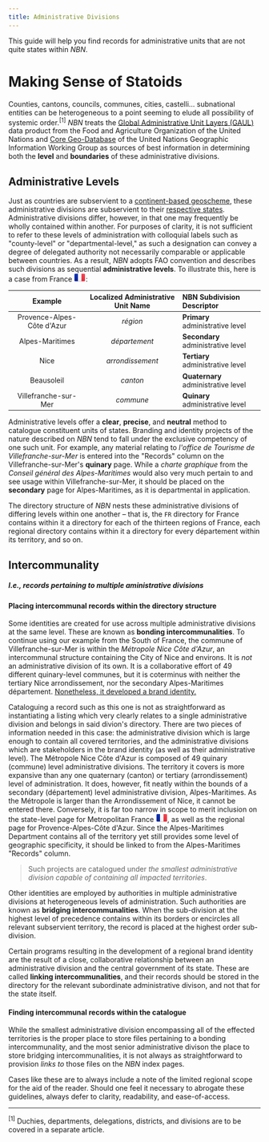 ```yaml
---
title: Administrative Divisions
---
```


This guide will help you find records for administrative units that are not quite states within *NBN*.

# Making Sense of Statoids

Counties, cantons, councils, communes, cities, castelli... subnational entities can be heterogeneous to a point seeming to elude all possibility of systemic order.<sup>[1]</sup> *NBN* treats the [Global Administrative Unit Layers (GAUL)](http://www.fao.org/geonetwork/srv/en/metadata.show?id=12691) data product from the Food and Agriculture Organization of the United Nations and [Core Geo-Database](http://ungiwg.org/coreDB) of the United Nations Geographic Information Working Group as sources of best information in determining both the **level** and **boundaries** of these administrative divisions.

## Administrative Levels

Just as countries are subservient to a [continent-based geoscheme](continent-coding.html), these administrative divisions are subservient to their [respective states](country-classification.html). Administrative divisions differ, however, in that one may frequently be wholly contained within another. For purposes of clarity, it is not sufficient to refer to these levels of administration with colloquial labels such as "county-level" or "departmental-level," as such a designation can convey a degree of delegated authority not necessarily comparable or applicable between countries. As a result, *NBN* adopts FAO convention and describes such divisions as sequential **administrative levels**. To illustrate this, here is a case from France <img src="/images/FlagKit/EU/FR/FR.png" class="flagkit">:

| Example | Localized Administrative Unit Name | NBN Subdivision Descriptor |
| :---: | :---: | :--- |
| Provence-Alpes-Côte d'Azur | *région* | **Primary** administrative level |
| Alpes-Maritimes | *département* | **Secondary** administrative level |
| Nice | *arrondissement* | **Tertiary** administrative level |
| Beausoleil | *canton* | **Quaternary** administrative level |
| Villefranche-sur-Mer | *commune* | **Quinary** administrative level |

Administrative levels offer a **clear**, **precise**, and **neutral** method to catalogue constituent units of states. Branding and identity projects of the nature described on *NBN* tend to fall under the exclusive competency of one such unit. For example, any material relating to *l'office de Tourisme de Villefranche-sur-Mer* is entered into the "Records" column on the Villefranche-sur-Mer's **quinary** page. While a *charte graphique* from the *Conseil général des Alpes-Maritimes* would also very much pertain to and see usage within Villefranche-sur-Mer, it should be placed on the **secondary** page for Alpes-Maritimes, as it is departmental in application.

The directory structure of *NBN* nests these administrative divisions of differing levels within one another – that is, the `FR` directory for France contains within it a directory for each of the thirteen regions of France, each regional directory contains within it a directory for every département within its territory, and so on.

## Intercommunality 
##### *I.e., records pertaining to multiple aministrative divisions*

#### Placing intercommunal records within the directory structure
Some identities are created for use across multiple administrative divisions at the same level. These are known as **bonding intercommunalities**. To continue using our example from the South of France, the commune of Villefranche-sur-Mer is within the *Métropole Nice Côte d'Azur*, an intercommunal structure containing the City of Nice and environs. It is *not* an administrative division of its own. It is a collaborative effort of 49 different quinary-level communes, but it is coterminus with neither the tertiary Nice arrondissement, nor the secondary Alpes-Maritimes département. [Nonetheless, it developed a brand identity.](http://www.nicecotedazur.org/) 

Cataloguing a record such as this one is not as straightforward as instantiating a listing which very clearly relates to a single administrative division and belongs in said divion's directory. There are two pieces of information needed in this case: the administrative division which is large enough to contain all covered territories, and the administrative divisions which are stakeholders in the brand identity (as well as their administrative level). The Métropole Nice Côte d'Azur is composed of 49 quinary (commune) level administrative divisions. The territory it covers is more expansive than any one quaternary (canton) or tertiary (arrondissement) level of administration. It does, however, fit neatly within the bounds of a secondary (département) level administrative division, Alpes-Maritimes. As the Métropole is larger than the Arrondissement of Nice, it cannot be entered there. Conversely, it is far too narrow in scope to merit inclusion on the state-level page for Metropolitan France <img src="/images/FlagKit/EU/FR/FR.png" class="flagkit">, as well as the regional page for Provence-Alpes-Côte d'Azur. Since the Alpes-Maritimes Department contains all of the territory yet still provides some level of geographic specificity, it should be linked to from the Alpes-Maritimes "Records" column.

> Such projects are catalogued under *the smallest administrative division capable of containing all impacted territories*.

Other identities are employed by authorities in multiple administrative divisions at heterogeneous levels of administration. Such authorities are known as **bridging intercommunalities**. When the sub-division at the highest level of precedence contains within its borders or encircles all relevant subservient territory, the record is placed at the highest order sub-division.

Certain programs resulting in the development of a regional brand identity are the result of a close, collaborative relationship between an administrative division and the central government of its state. These are called **linking intercommunalities**, and their records should be stored in the directory for the relevant subordinate administrative divison, and not that for the state itself.

#### Finding intercommunal records within the catalogue

While the smallest administrative division encompassing all of the effected territories is the proper place to store files pertaining to a bonding intercommunality, and the most senior administrative divison the place to store bridging intercommunalities, it is not always as straightforward to provision *links to* those files on the *NBN* index pages.

Cases like these are to always include a note of the limited regional scope for the aid of the reader. Should one feel it necessary to abrogate these guidelines, always defer to clarity, readability, and ease-of-access.


---
<sup>[1]</sup> Duchies, departments, delegations, districts, and divisions are to be covered in a separate article.